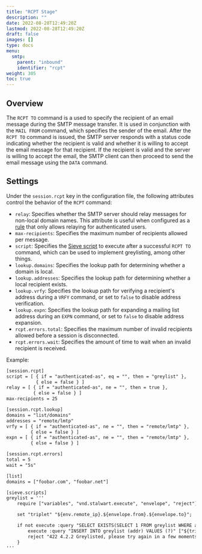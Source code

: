 ```yaml
---
title: "RCPT Stage"
description: ""
date: 2022-08-28T12:49:20Z
lastmod: 2022-08-28T12:49:20Z
draft: false
images: []
type: docs
menu:
  smtp:
    parent: "inbound"
    identifier: "rcpt"
weight: 305
toc: true
---
```


## Overview

The `RCPT TO` command is a used to specify the recipient of an email message during the SMTP message transfer. It is used in conjunction with the `MAIL FROM` command, which specifies the sender of the email. After the `RCPT TO` command is issued, the SMTP server responds with a status code indicating whether the recipient is valid and whether it is willing to accept the email message for that recipient. If the recipient is valid and the server is willing to accept the email, the SMTP client can then proceed to send the email message using the `DATA` command.

## Settings

Under the `session.rcpt` key in the configuration file, the following attributes control the behavior of the `RCPT` command:

- `relay`: Specifies whether the SMTP server should relay messages for non-local domain names. This attribute is useful when configured as a [rule](/smtp/settings/rules) that only allows relaying for authenticated users.
- `max-recipients`: Specifies the maximum number of recipients allowed per message.
- `script`: Specifies the [Sieve script](/smtp/inbound/sieve) to execute after a successful `RCPT TO` command, which can be used to implement greylisting, among other things.
- `lookup.domains`: Specifies the lookup path for determining whether a domain is local.
- `lookup.addresses`: Specifies the lookup path for determining whether a local recipient exists.
- `lookup.vrfy`: Specifies the lookup path for verifying a recipient's address during a `VRFY` command, or set to `false` to disable address verification.
- `lookup.expn`: Specifies the lookup path for expanding a mailing list address during an `EXPN` command, or set to `false` to disable address expansion.
- `rcpt.errors.total`: Specifies the maximum number of invalid recipients allowed before a session is disconnected.
- `rcpt.errors.wait`: Specifies the amount of time to wait when an invalid recipient is received.

Example:

```txt
[session.rcpt]
script = [ { if = "authenticated-as", eq = "", then = "greylist" }, 
           { else = false } ]
relay = [ { if = "authenticated-as", ne = "", then = true }, 
          { else = false } ]
max-recipients = 25

[session.rcpt.lookup]
domains = "list/domains"
addresses = "remote/lmtp"
vrfy = [ { if = "authenticated-as", ne = "", then = "remote/lmtp" }, 
         { else = false } ]
expn = [ { if = "authenticated-as", ne = "", then = "remote/lmtp" }, 
         { else = false } ]

[session.rcpt.errors]
total = 5
wait = "5s"

[list]
domains = ["foobar.com", "foobar.net"]

[sieve.scripts]
greylist = '''
    require ["variables", "vnd.stalwart.execute", "envelope", "reject"];

    set "triplet" "${env.remote_ip}.${envelope.from}.${envelope.to}";

    if not execute :query "SELECT EXISTS(SELECT 1 FROM greylist WHERE addr=? LIMIT 1)" ["${triplet}"] {
        execute :query "INSERT INTO greylist (addr) VALUES (?)" ["${triplet}"];
        reject "422 4.2.2 Greylisted, please try again in a few moments.";
    }
'''

```
